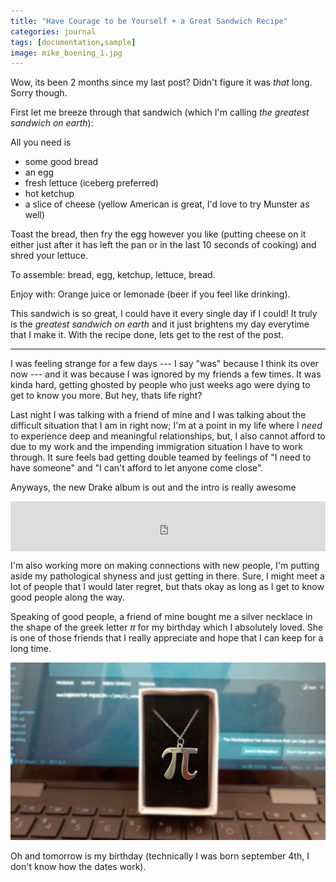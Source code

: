 ```yaml
---
title: "Have Courage to be Yourself + a Great Sandwich Recipe"
categories: journal
tags: [documentation,sample]
image: mike_boening_1.jpg
---
```

Wow, its been 2 months since my last post? Didn't figure it was _that_ long. Sorry though.

First let me breeze through that sandwich (which I'm calling _the greatest sandwich on earth_):

All you need is
- some good bread
- an egg
- fresh lettuce (iceberg preferred)
- hot ketchup
- a slice of cheese (yellow American is great, I'd love to try Munster as well)

Toast the bread, then fry the egg however you like (putting cheese on it either just after it has left the pan or in the last 10 seconds of cooking) and shred your lettuce.

To assemble: bread, egg, ketchup, lettuce, bread.

Enjoy with: Orange juice or lemonade (beer if you feel like drinking).

This sandwich is so great, I could have it every single day if I could! It truly is the _greatest sandwich on earth_ and it just brightens my day everytime that I make it. With the recipe done, lets get to the rest of the post.

------------------

I was feeling strange for a few days --- I say "was" because I think its over now --- and it was because I was ignored by my friends a few times. It was kinda hard, getting ghosted by people who just weeks ago were dying to get to know you more. But hey, thats life right?

Last night I was talking with a friend of mine and I was talking about the difficult situation that I am in right now; I'm at a point in my life where I _need_ to experience deep and meaningful relationships, but, I also cannot afford to due to my work and the impending immigration situation I have to work through. It sure feels bad getting double teamed by feelings of "I need to have someone" and "I can't afford to let anyone come close". 

Anyways, the new Drake album is out and the intro is really awesome

<iframe style="display:block; margin:auto" src="https://open.spotify.com/embed/track/2HSmyk2qMN8WQjuGhaQgCk" width="100%" height="80" frameBorder="0" allowtransparency="true" allow="encrypted-media"></iframe>

I'm also working more on making connections with new people, I'm putting aside my pathological shyness and just getting in there. Sure, I might meet a lot of people that I would later regret, but thats okay as long as I get to know good people along the way.

Speaking of good people, a friend of mine bought me a silver necklace in the shape of the greek letter $\pi$ for my birthday which I absolutely loved. She is one of those friends that I really appreciate and hope that I can keep for a long time.

![I love this](../../assets/img/silver_chain.jpg)

Oh and tomorrow is my birthday (technically I was born september 4th, I don't know how the dates work). 